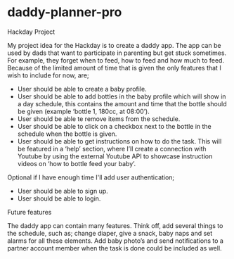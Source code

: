 # daddy-planner-pro
Hackday Project

My project idea for the Hackday is to create a daddy app. The app can be used by dads that want to participate in parenting but get stuck sometimes. For example, they forget when to feed, how to feed and how much to feed. Because of the limited amount of time that is given the only features that I wish to include for now, are;
-	User should be able to create a baby profile.
-	User should be able to add bottles in the baby profile which will show in a day schedule, this contains the amount and time that the bottle should be given (example ‘bottle 1, 180cc, at 08:00’).
- User should be able te remove items from the schedule.
-	User should be able to click on a checkbox next to the bottle in the schedule when the bottle is given. 
-	User should be able to get instructions on how to do the task. This will be featured in a ‘help’ section, where I’ll create a connection with Youtube by using the external Youtube API to showcase instruction videos on ‘how to bottle feed your baby’.

Optional if I have enough time I'll add user authentication;
-	User should be able to sign up.
-	User should be able to login.


Future features

The daddy app can contain many features. Think off, add several things to the schedule, such as; change diaper, give a snack, baby naps and set alarms for all these elements. Add baby photo’s and send notifications to a partner account member when the task is done could be included as well. 
